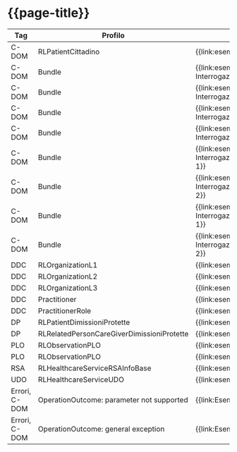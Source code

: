 # {{page-title}}

| Tag | Profilo | Link Simplifier |
|---|---|---|
| C-DOM | RLPatientCittadino | {{link:esempio-Patient-Cittadino}} |
| C-DOM | Bundle | {{link:esempio-Bundle-InterrogazioneCarePlan-1}} |
| C-DOM | Bundle | {{link:esempio-Bundle-InterrogazioneCarePlan-2}} |
| C-DOM | Bundle | {{link:esempio-Bundle-InterrogazioneProcedure-1}} |
| C-DOM | Bundle | {{link:esempio-Bundle-InterrogazioneQuestionnaireResponse-1}} |
| C-DOM | Bundle | {{link:esempio-Bundle-InterrogazioneServiceRequestRivalutazione-1}} |
| C-DOM | Bundle | {{link:esempio-Bundle-InterrogazioneServiceRequestRivalutazione-2}} |
| C-DOM | Bundle | {{link:esempio-Bundle-InterrogazioneServiceRequestSospensione-1}} |
| C-DOM | Bundle | {{link:esempio-Bundle-InterrogazioneServiceRequestSospensione-2}} |
| DDC | RLOrganizationL1 | {{link:esempio-RLOrganizationL1}} |
| DDC | RLOrganizationL2 | {{link:esempio-RLOrganizationL2}} |
| DDC | RLOrganizationL3 | {{link:esempio-RLOrganizationL3}} |
| DDC | Practitioner | {{link:esempio-Practitioner}} |
| DDC | PractitionerRole | {{link:esempio-PractitionerRole}} |
| DP | RLPatientDimissioniProtette | {{link:esempio-Patient-DimissioniProtette}} |
| DP | RLRelatedPersonCareGiverDimissioniProtette | {{link:esempio-Patient-DimissioniProtette}} |
| PLO | RLObservationPLO | {{link:esempio-PLO}} |
| PLO | RLObservationPLO | {{link:esempio-PLO-RepartiOspedale}} |
| RSA | RLHealthcareServiceRSAInfoBase | {{link:esempio-RSAInfoBase}} |
| UDO | RLHealthcareServiceUDO | {{link:esempio-UDO}} |
| Errori, C-DOM |OperationOutcome: parameter not supported  | {{link:Esempi-Example-searchfail}} |
| Errori, C-DOM |OperationOutcome: general exception  | {{link:Esempi-Example-exception}} |





